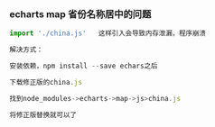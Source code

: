 ### echarts map   省份名称居中的问题

```javascript
import './china.js'   这样引入会导致内存泄漏，程序崩溃

解决方式：

安装依赖，npm install --save echars之后

下载修正版的china.js

找到node_modules->echarts->map->js>china.js

将修正版替换就可以了
```



